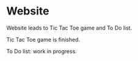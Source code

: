 # Website

Website leads to Tic Tac Toe game and To Do list.

Tic Tac Toe game is finished.

To Do list: work in progress.
